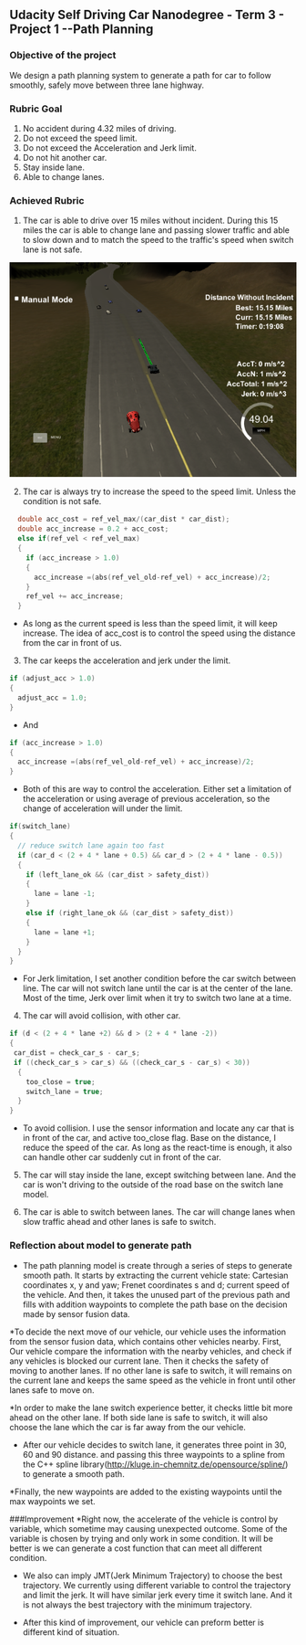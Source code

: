 
## Udacity Self Driving Car Nanodegree - Term 3 - Project 1 --Path Planning

### Objective of the project
 We design a path planning system to generate a path for car to follow smoothly, safely move between three lane highway.

### Rubric Goal
1. No accident during 4.32 miles of driving. 
2. Do not exceed the speed limit.
3. Do not exceed the Acceleration and Jerk limit.
4. Do not hit another car.
5. Stay inside lane.
6. Able to change lanes.

### Achieved Rubric 
1. The car is able to drive over 15 miles without incident. During this 15 miles the car is able to change lane and passing slower traffic and able to slow down and to match the speed to the traffic's speed when switch lane is not safe.
<img src = "./RM_image/image1.png">

2. The car is always try to increase the speed to the speed limit. Unless the condition is not safe.
```C++
  double acc_cost = ref_vel_max/(car_dist * car_dist);
  double acc_increase = 0.2 + acc_cost;
  else if(ref_vel < ref_vel_max)
  {
    if (acc_increase > 1.0)
    {
      acc_increase =(abs(ref_vel_old-ref_vel) + acc_increase)/2;
    } 
    ref_vel += acc_increase;
  }
  ```
* As long as the current speed is less than the speed limit, it will keep increase. The idea of acc_cost is to control the speed using the distance from the car in front of us. 

3. The car keeps the acceleration and jerk under the limit.
```C++
if (adjust_acc > 1.0)
{
  adjust_acc = 1.0;
}
```
* And 
```C++
if (acc_increase > 1.0)
{
  acc_increase =(abs(ref_vel_old-ref_vel) + acc_increase)/2;
} 
```
* Both of this are way to control the acceleration. Either set a limitation of the acceleration or using average of previous acceleration, so the change of acceleration will under the limit.

```C++
if(switch_lane)
{
  // reduce switch lane again too fast
  if (car_d < (2 + 4 * lane + 0.5) && car_d > (2 + 4 * lane - 0.5))
  {
    if (left_lane_ok && (car_dist > safety_dist))
    {
      lane = lane -1;
    }
    else if (right_lane_ok && (car_dist > safety_dist))
    {
      lane = lane +1;
    }
  }
}
```
* For Jerk limitation, I set another condition before the car switch between line. The car will not switch lane until the car is at the center of the lane. Most of the time, Jerk over limit when it try to switch two lane at a time.

4. The car will avoid collision, with other car.
```C++ 
if (d < (2 + 4 * lane +2) && d > (2 + 4 * lane -2))
{                    
 car_dist = check_car_s - car_s;
 if ((check_car_s > car_s) && ((check_car_s - car_s) < 30))
  {
    too_close = true;
    switch_lane = true;
  }
}
```
* To avoid collision. I use the sensor information and locate any car that is in front of the car, and active too_close flag. Base on the distance, I reduce the speed of the car. As long as the react-time is enough, it also can handle other car suddenly cut in front of the car.

5. The car will stay inside the lane, except switching between lane. And the car is won't driving to the outside of the road base on the switch lane model.

6. The car is able to switch between lanes. The car will change lanes when slow traffic ahead and other lanes is safe to switch.

### Reflection about model to generate path
* The path planning model is create through a series of steps to generate smooth path. It starts by extracting the current vehicle state: Cartesian coordinates x, y and yaw; Frenet coordinates s and d; current speed of the vehicle. And then, it takes the unused part of the previous path and fills with addition waypoints to complete the path base on the decision made by sensor fusion data.

*To decide the next move of our vehicle, our vehicle uses the information from the sensor fusion data, which contains other vehicles nearby. First, Our vehicle compare the information with the nearby vehicles, and check if any vehicles is blocked our current lane. Then it checks the safety of moving to another lanes. 
If no other lane is safe to switch, it will remains on the current lane and keeps the same speed as the vehicle in front until other lanes safe to move on.

*In order to make the lane switch experience better, it checks little bit more ahead on the other lane. If both side lane is safe to switch, it will also choose the lane which the car is far away from the our vehicle. 

* After our vehicle decides to switch lane, it generates three point in 30, 60 and 90 distance. and passing this three waypoints to a spline from the C++ spline library(http://kluge.in-chemnitz.de/opensource/spline/) to generate a smooth path.

*Finally, the new waypoints are added to the existing waypoints until the max waypoints we set. 

###Improvement
*Right now, the accelerate of the vehicle is control by variable, which sometime may causing unexpected outcome. Some of the variable is chosen by trying and only work in some condition. It will be better is we can generate a cost function that can meet all different condition. 

* We also can imply JMT(Jerk Minimum Trajectory) to choose the best trajectory. We currently using different variable to control the trajectory and limit the jerk. It will have similar jerk every time it switch lane. And it is not always the best trajectory with the minimum trajectory.  

* After this kind of improvement, our vehicle can preform better is different kind of situation. 







